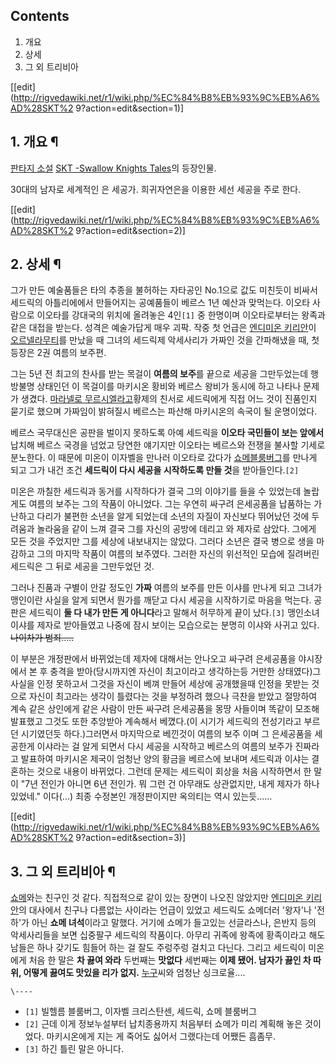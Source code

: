## Contents

    

1. 개요 
2. 상세 
3. 그 외 트리비아 

[[edit](http://rigvedawiki.net/r1/wiki.php/%EC%84%B8%EB%93%9C%EB%A6%AD%28SKT%2
9?action=edit&section=1)]

## 1. 개요 ¶

[판타지 소설](%ED%8C%90%ED%83%80%EC%A7%80%20%EC%86%8C%EC%84%A4.md) [SKT -Swallow Knights Tales](SKT%20-%20Swallow%20Knights%20Tales.md)의 등장인물.

  

30대의 남자로 세계적인 은 세공가. 희귀자연은을 이용한 세선 세공을 주로 한다.

  
  

[[edit](http://rigvedawiki.net/r1/wiki.php/%EC%84%B8%EB%93%9C%EB%A6%AD%28SKT%2
9?action=edit&section=2)]

## 2. 상세 ¶

그가 만든 예술품들은 타의 추종을 불허하는 자타공인 No.1으로 값도 미친듯이 비싸서 세드릭의 아틀리에에서 만들어지는 공예품들이 베르스 1년
예산과 맞먹는다. 이오타 사람으로 이오타를 강대국의 위치에 올려놓은 4인`[1]` 중 한명이며 이오타로부터는 왕족과 같은 대접을 받는다.
성격은 예술가답게 매우 괴팍. 작중 첫 언급은 [엔디미온 키리안](%EC%97%94%EB%94%94%EB%AF%B8%EC%98%A8%20%ED%82%A4%EB%A6%AC%EC%95%88.md)이 [오르넬라무티](%EC%98%A4%EB%A5%B4%EB%84%AC%EB%9D%BC%20%EB%AC%B4%ED%8B%B0.md)를 만났을 때
그녀의 세드릭제 악세사리가 가짜인 것을 간파해냈을 때, 첫 등장은 2권 여름의 보주편.

  

그는 5년 전 최고의 찬사를 받는 목걸이 **여름의 보주**를 끝으로 세공을 그만두었는데 행방불명 상태인던 이 목걸이를 마키시온 황비와
베르스 왕비가 동시에 하고 나타나 문제가 생겼다. [마라넬로 무르시엘라고](%EB%A7%88%EB%9D%BC%EB%84%AC%EB%A1%9C%20%EB%AC%B4%EB%A5%B4%EC%8B%9C%EC%97%98%EB%9D%BC%EA%B3%A0.md)황제의 친서로 세드릭에게
직접 어느 것이 진품인지 묻기로 했으며 가짜임이 밝혀질시 베르스는 파산해 마키시온의 속국이 될 운명이었다.

  

베르스 국무대신은 공판을 벌이지 못하도록 아예 세드릭을 **이오타 국민들이 보는 앞에서** 납치해 베르스 국경을 넘었고 당연한 얘기지만
이오타는 베르스와 전쟁을 불사할 기세로 분노한다. 이 때문에 미온이 이자벨을 만나러 이오타로 갔다가 [쇼메블룸버그](%EC%87%BC%EB%A9%94%20%EB%B8%94%EB%A3%B8%EB%B2%84%EA%B7%B8.md)를 만나게 되고
그가 내건 조건 **세드릭이 다시 세공을 시작하도록 만들 것**을 받아들인다.`[2]`

  

미온은 까칠한 세드릭과 동거를 시작하다가 결국 그의 이야기를 들을 수 있었는데 놀랍게도 여름의 보주는 그의 작품이 아니었다. 그는 우연히
싸구려 은세공품을 납품하는 가난하고 다리가 불편한 소년을 알게 되었는데 소년의 자질이 자신보다 뛰어났던 것에 두려움과 놀라움을 같이 느껴
결국 그를 자신의 공방에 데리고 와 제자로 삼았다. 그에게 모든 것을 주었지만 그를 세상에 내보내지는 않았다. 그러다 소년은 결국 병으로
생을 마감하고 그의 마지막 작품이 여름의 보주였다. 그러한 자신의 위선적인 모습에 질려버린 세드릭은 그 뒤로 세공을 그만두었던 것.

  

그러나 진품과 구별이 안갈 정도인 **가짜** 여름의 보주를 만든 이샤를 만나게 되고 그녀가 맹인이란 사실을 알게 되면서 뭔가를 깨닫고 다시
세공을 시작하기로 마음을 먹는다. 공판은 세드릭이 **둘 다 내가 만든 게 아니다**라고 말해서 허무하게 끝이 났다.`[3]` 맹인소녀
이샤를 제자로 받아들였고 나중에 잠시 보이는 모습으로는 분명히 이샤와 사귀고 있다. <del>나이차가 범죄.....</del>

  

이 부분은 개정판에서 바뀌었는데 제자에 대해서는 안나오고 싸구려 은세공품을 야시장에서 본 후 충격을 받아(당시까지엔 자신이 최고이라고
생각하는등 거만한 상태였다)그 사실을 인정 못하고서 그것을 자신이 베껴 만들어 세상에 공개했을때 인정을 못받는 것으로 자신이 최고라는 생각이
틀렸다는 것을 부정하려 했으나 극찬을 받았고 절망하여 계속 같은 상인에게 같은 사람이 만든 싸구려 은세공품을 몽땅 사들이며 똑같이 모조해
발표했고 그것도 또한 추앙받아 계속해서 베꼈다.(이 시기가 세드릭의 전성기라고 부르던 시기였던듯 하다.)그러면서 마지막으로 베낀것이 여름의
보주 이며 그 은세공품을 세공한게 이샤라는 걸 알게 되면서 다시 세공을 시작하고 베르스의 여름의 보주가 진짜라고 발표하여 마키시온 제국이
엄청난 양의 황금을 베르스에 보내며 세드릭과 이샤는 결혼하는 것으로 내용이 바뀌었다. 그런데 문제는 세드릭이 회상을 처음 시작하면서 한 말이
"7년 전인가 아니면 6년 전인가. 뭐 그런 건 아무래도 상관없지만, 내게 제자가 하나 있었네." 이다(...) 최종 수정본인 개정판이지만
옥의티는 역시 있는듯......

  
  
  

[[edit](http://rigvedawiki.net/r1/wiki.php/%EC%84%B8%EB%93%9C%EB%A6%AD%28SKT%2
9?action=edit&section=3)]

## 3. 그 외 트리비아 ¶

[쇼메](%EC%87%BC%EB%A9%94%20%EB%B8%94%EB%A3%B8%EB%B2%84%EA%B7%B8.md)와는 친구인 것
같다. 직접적으로 같이 있는 장면이 나오진 않았지만 [엔디미온 키리안](%EC%97%94%EB%94%94%EB%AF%B8%EC%98%A8%20%ED%82%A4%EB%A6%AC%EC%95%88.md)의 대사에서 친구나 다름없는 사이라는 언급이 있었고 세드릭도 쇼메더러
'왕자'나 '전하'가 아닌 **쇼메 녀석**이라고 말했다. 거기에 쇼메가 들고있는 선글라스나, 은반지 등의 악세사리들을 보면 십중팔구
세드릭의 작품이다. 아무리 귀족에 왕족에 황족이라고 해도 남들은 하나 갖기도 힘들어 하는 걸 잘도 주렁주렁 걸치고 다닌다. 그리고 세드릭이
미온에게 처음 한 말은 **차 끓여 와라** 두번째는 **맛없다** 세번째는 **이제 됐어. 남자가 끓인 차 따위, 어떻게 끓여도 맛있을
리가 없지.**
[누구](%EC%87%BC%EB%A9%94%20%EB%B8%94%EB%A3%B8%EB%B2%84%EA%B7%B8.md)씨와 엄청난
싱크로율....

`\----`

  * `[1]` 빌헬름 블룸버그, 이자벨 크리스탄센, 세드릭, 쇼메 블룸버그
  * `[2]` 근데 이게 정보누설부터 납치종용까지 처음부터 쇼메가 미리 계획해 놓은 것이었다. 마키시온에게 지는 게 죽어도 싫어서 그랬다는데 어쨌든 흠좀무.
  * `[3]` 하긴 틀린 말은 아니다.

